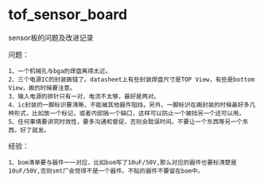 # tof_sensor_board
sensor板的问题及改进记录

问题：
    
    1、一个机械孔与bga的焊盘离得太近。  
    2、三个电源IC的封装画错了。datasheet上有些封装焊盘尺寸是TOP View，有些是bottom View，画的时候要注意。
    3、输入电源的排针只有一对，电流不太够，最好是两对。
    4、ic封装的一脚标识要清晰，不能被其他器件阻挡，另外，一脚标识在画封装的时候最好多几种形式，比如放一个标记，或者内部搞一个缺口，这样可以防止一个被挡另一个还可以用。
    5、任何事情要讲究时效性，要多沟通和督促，否则会耽误时间。不要让一个东西等另一个东西，好了就发。

经验：
    
    1、bom清单要与器件一一对应，比如bom写了10uF/50V,那么对应的器件也要标清楚是10uF/50V,否则smt厂会觉得不是一个器件。不贴的器件不要留在bom中。
   
